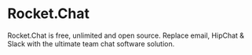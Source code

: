 # Rocket.Chat

Rocket.Chat is free, unlimited and open source. Replace email, HipChat & Slack with the ultimate team chat software solution.
